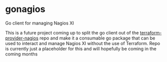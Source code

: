 # gonagios

Go client for managing Nagios XI

This is a future project coming up to split the go client out of the [terraform-provider-nagios](https://github.com/devopsdunkin/terraform-provider-nagios) repo and make it a consumable go package that can be used to interact and manage Nagios XI without the use of Terraform. Repo is currently just a placeholder for this and will hopefully be coming in the coming months
